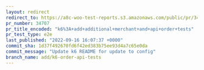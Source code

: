 ```yaml
---
layout: redirect
redirect_to: https://a8c-woo-test-reports.s3.amazonaws.com/public/pr/34707/e2e/index.html
pr_number: 34707
pr_title_encoded: "k6%3A+add+additional+merchant+and+api+order+tests"
pr_test_type: e2e
last_published: "2022-09-16 16:07:37 +0000"
commit_sha: 1d37f492670fd6f42ed383b75ee93d4a7c65e0da
commit_message: "Update k6 README for update to config"
branch_name: add/k6-order-api-tests
---
```

